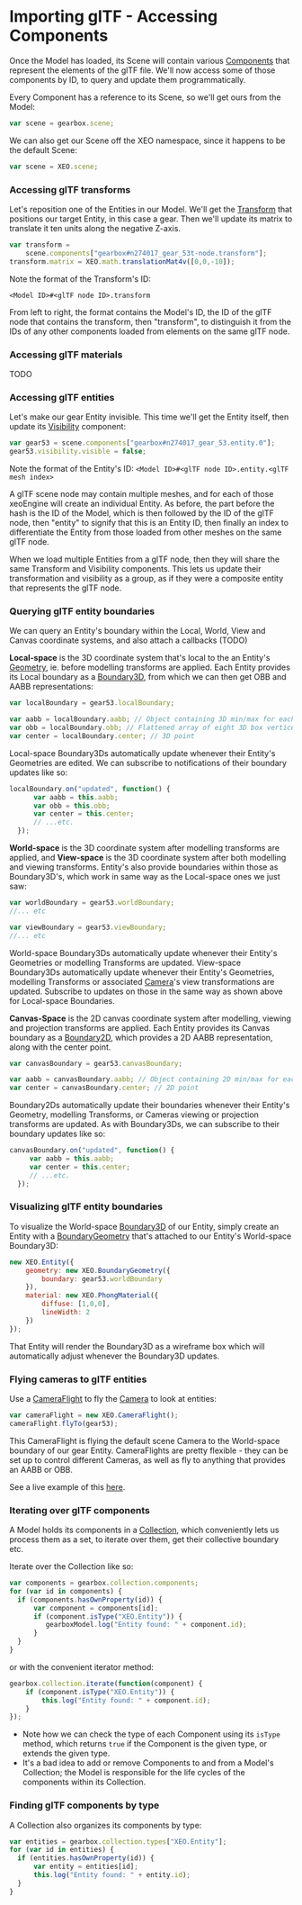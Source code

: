 # Importing glTF - Accessing Components

Once the Model has loaded, its Scene will contain various [Components](http://xeoengine.org/docs/classes/Component.html) 
that represent the elements of the glTF file. We'll now access some of those components by ID, to query and update them 
programmatically.

Every Component has a reference to its Scene, so we'll get ours from the Model:

```javascript
var scene = gearbox.scene;
```

We can also get our Scene off the XEO namespace, since it happens to be the default Scene:

```javascript
var scene = XEO.scene;
```

### Accessing glTF transforms

Let's reposition one of the Entities in our Model. We'll get the [Transform](http://xeoengine.org/docs/classes/Transform.html) that 
positions our target Entity, in this case a gear. Then we'll update its matrix to translate it ten units along the negative Z-axis.

```javascript
var transform = 
    scene.components["gearbox#n274017_gear_53t-node.transform"];
transform.matrix = XEO.math.translationMat4v([0,0,-10]);
```

Note the format of the Transform's ID:

`<Model ID>#<glTF node ID>.transform`

From left to right, the format contains the Model's ID, the ID of the glTF node that contains the transform, then 
"transform", to distinguish it from the IDs of any other components loaded from elements on the same glTF node.

### Accessing glTF materials

TODO

### Accessing glTF entities

Let's make our gear Entity invisible. This time we'll get the Entity itself, then update 
its [Visibility](http://xeoengine.org/docs/classes/Visibility.html) component:

```javascript
var gear53 = scene.components["gearbox#n274017_gear_53.entity.0"];
gear53.visibility.visible = false;
```

Note the format of the Entity's ID: `<Model ID>#<glTF node ID>.entity.<glTF mesh index>`

A glTF scene node may contain multiple meshes, and for each of those xeoEngine will create an individual Entity. As 
before, the part before the hash is the ID of the Model, which is then followed by the ID of the glTF node, then "entity" 
to signify that this is an Entity ID, then finally an index to differentiate the Entity from those loaded from other 
meshes on the same glTF node.

When we load multiple Entities from a glTF node, then they will share the same Transform and Visibility components. This 
lets us update their transformation and visibility as a group, as if they were a composite entity that represents 
the glTF node.

### Querying glTF entity boundaries

We can query an Entity's boundary within the Local, World, View and Canvas coordinate systems, and also attach a callbacks \(TODO\)

**Local-space** is the 3D coordinate system that's local to the an Entity's [Geometry](http://xeoengine.org/docs/classes/Geometry.html), ie. before modelling transforms are 
applied. Each Entity provides its Local boundary as a [Boundary3D](http://xeoengine.org/docs/classes/Boundary3D.html), from 
which we can then get OBB and AABB representations:

```javascript
var localBoundary = gear53.localBoundary;

var aabb = localBoundary.aabb; // Object containing 3D min/max for each axis 
var obb = localBoundary.obb; // Flattened array of eight 3D box vertices 
var center = localBoundary.center; // 3D point
```

Local-space Boundary3Ds automatically update whenever their Entity's Geometries are edited. We can subscribe to 
notifications of their boundary updates like so:

```javascript
localBoundary.on("updated", function() {    
      var aabb = this.aabb;
      var obb = this.obb;
      var center = this.center;
      // ...etc.
  });
```

**World-space** is the 3D coordinate system after modelling transforms are applied, and **View-space** is the 3D 
coordinate system after both modelling and viewing transforms. Entity's also provide boundaries within those as 
Boundary3D's, which work in same way as the Local-space ones we just saw:

```javascript
var worldBoundary = gear53.worldBoundary;
//... etc

var viewBoundary = gear53.viewBoundary;
//... etc
```

World-space Boundary3Ds automatically update whenever their Entity's Geometries or modelling Transforms are updated. View-space 
Boundary3Ds automatically update whenever their Entity's Geometries, modelling Transforms or associated 
[Camera](http://xeoengine.org/docs/classes/Camera.html)'s view transformations are updated. Subscribe to updates on those 
in the same way as shown above for Local-space Boundaries.

**Canvas-Space** is the 2D canvas coordinate system after modelling, viewing and projection transforms are applied. Each 
Entity provides its Canvas boundary as a [Boundary2D](http://xeoengine.org/docs/classes/Boundary2D.html), which provides 
a 2D AABB representation, along with the center point.

```javascript
var canvasBoundary = gear53.canvasBoundary;

var aabb = canvasBoundary.aabb; // Object containing 2D min/max for each axis  
var center = canvasBoundary.center; // 2D point
```

Boundary2Ds automatically update their boundaries whenever their Entity's Geometry, modelling Transforms, or Cameras 
viewing or projection transforms are updated. As with Boundary3Ds, we can subscribe to their boundary updates like so:

```javascript
canvasBoundary.on("updated", function() {    
     var aabb = this.aabb;
     var center = this.center;
     // ...etc.
  });
```

### Visualizing glTF entity boundaries

To visualize the World-space [Boundary3D](http://xeoengine.org/docs/classes/Boundary3D.html) of our 
Entity, simply create an Entity with a [BoundaryGeometry](http://xeoengine.org/docs/classes/BoundaryGeometry.html) that's 
attached to our Entity's World-space Boundary3D:

```javascript
new XEO.Entity({
    geometry: new XEO.BoundaryGeometry({
        boundary: gear53.worldBoundary
    }),
    material: new XEO.PhongMaterial({
        diffuse: [1,0,0],
        lineWidth: 2
    })
});
```

That Entity will render the Boundary3D as a wireframe box which will automatically adjust whenever the Boundary3D updates.

### Flying cameras to glTF entities

Use a [CameraFlight](http://xeoengine.org/docs/classes/CameraFlight.html) to fly 
the [Camera](http://xeoengine.org/docs/classes/Camera.html) to look at entities:

```javascript
var cameraFlight = new XEO.CameraFlight(); 
cameraFlight.flyTo(gear53);
```

This CameraFlight is flying the default scene Camera to the World-space boundary of our gear Entity. CameraFlights are 
pretty flexible - they can be set up to control different Cameras, as well as fly to anything that provides an AABB or OBB.

See a live example of this [here](http://xeoengine.org/examples/#boundaries_flyToBoundary).

### Iterating over glTF components

A Model holds its components in a [Collection](http://xeoengine.org/docs/classes/Collection.html), 
which conveniently lets us process them as a set, to iterate over them, get their collective boundary etc.

Iterate over the Collection like so:

```javascript
var components = gearbox.collection.components;
for (var id in components) {
  if (components.hasOwnProperty(id)) {
      var component = components[id];
      if (component.isType("XEO.Entity")) {
         gearboxModel.log("Entity found: " + component.id);
      }
  }
}
```

or with the convenient iterator method:

```javascript
gearbox.collection.iterate(function(component) {
    if (component.isType("XEO.Entity")) {
        this.log("Entity found: " + component.id);
    }
});
```

* Note how we can check the type of each Component using its `isType` method, which returns `true` if the 
  Component is the given type, or extends the given type.  
* It's a bad idea to add or remove Components to and from a Model's Collection; the Model 
  is responsible for the life cycles of the components within its Collection.

### Finding glTF components by type

A Collection also organizes its components by type:

```javascript
var entities = gearbox.collection.types["XEO.Entity"];
for (var id in entities) {
  if (entities.hasOwnProperty(id)) {
      var entity = entities[id];  
      this.log("Entity found: " + entity.id);
  }
}
```

